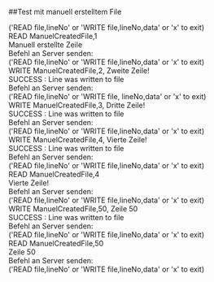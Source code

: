##Test mit manuell erstelltem File

('READ file,lineNo' or 'WRITE file,lineNo,data' or 'x' to exit)  
READ ManuelCreatedFile,1  
Manuell erstellte Zeile  
Befehl an Server senden:  
('READ file,lineNo' or 'WRITE file,lineNo,data' or 'x' to exit)  
WRITE ManuelCreatedFile,2, Zweite Zeile!  
SUCCESS : Line was written to file  
Befehl an Server senden:  
('READ file,lineNo' or 'WRITE file, lineNo,data' or 'x' to exit)  
WRITE ManuelCreatedFile,3, Dritte Zeile!  
SUCCESS : Line was written to file  
Befehl an Server senden:  
('READ file,lineNo' or 'WRITE file,lineNo,data' or 'x' to exit)  
WRITE ManuelCreatedFile,4, Vierte Zeile!  
SUCCESS : Line was written to file  
Befehl an Server senden:  
('READ file,lineNo' or 'WRITE file,lineNo,data' or 'x' to exit)  
READ ManuelCreatedFile,4  
Vierte Zeile!  
Befehl an Server senden:  
('READ file,lineNo' or 'WRITE file,lineNo,data' or 'x' to exit)  
WRITE ManuelCreatedFile,50, Zeile 50  
SUCCESS : Line was written to file  
Befehl an Server senden:  
('READ file,lineNo' or 'WRITE file,lineNo,data' or 'x' to exit)  
READ ManuelCreatedFile,50  
Zeile 50  
Befehl an Server senden:  
('READ file,lineNo' or 'WRITE file,lineNo,data' or 'x' to exit)  
